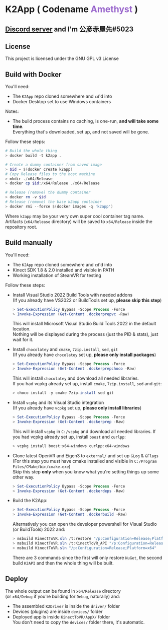 <h1 dir=auto>
<b>K2App</b>
<text>(&nbspCodename</text>
<text style="color:#9966cc;">Amethyst</text>
<text>)</text>
</h1>

## <ins>__[Discord server](https://discord.gg/YBQCRDG)__</ins> and I'm **公彦赤屋先#5023**

## **License**
This project is licensed under the GNU GPL v3 License 

## **Build with Docker**
You'll need:
 - The ```K2App``` repo cloned somewhere and ```cd```'d into
 - Docker Desktop set to use Windows containers

Notes:
 - The build process contains no caching, is one-run, **and will take some time**.<br>
   Everything that's downloaded, set up, and not saved will be gone.

Follow these steps:
  ```powershell
  # Build the whole thing
  > docker build -t k2app .

  # Create a dummy container from saved image
  > $id = $(docker create k2app)
  # Copy Release files to the host machine
  > mkdir ./x64/Release
  > docker cp $id:/x64/Release ./x64/Release

  # Release (remove) the dummy container
  > docker rm -v $id
  # Release (remove) the base k2app container
  > docker rmi --force $(docker images -q 'k2app')
  ```
  Where ```k2app``` may be your very own super cool container tag name.<br>
  Artifacts (```x64/Release``` directory) will be saved to ```x64/Release``` inside the repository root.<br>

  
## **Build manually**
You'll need:
 - The ```K2App``` repo cloned somewhere and ```cd```'d into
 - Kinect SDK 1.8 & 2.0 installed and visible in PATH
 - Working installation of SteamVR for testing

Follow these steps:

- Install Visual Studio 2022 Build Tools with needed addons<br>
  (If you already have VS2022 or BuildTools set up, **please skip this step**)<br>
  ```powershell
  > Set-ExecutionPolicy Bypass -Scope Process -Force
  > Invoke-Expression (Get-Content .dockerprepvc -Raw)
  ```
  This will install Microsoft Visual Studio Build Tools 2022 in the default location.<br>
  Nothing will be displayed during the process (just the PID & stats), just wait for it.

- Install ```chocolatey``` and ```cmake```, ```7zip.install```, ```sed```, ```git```<br>
  (If you already have ```chocolatey``` set up, **please only install packages**)<br>
  ```powershell
  > Set-ExecutionPolicy Bypass -Scope Process -Force
  > Invoke-Expression (Get-Content .dockerprepchoco -Raw)
  ```
  This will install ```chocolatey``` and download all needed libraries.<br>
  If you had vcpkg already set up, install ```cmake```, ```7zip.install```, ```sed``` and ```git```:
  ```powershell
  > choco install -y cmake 7zip.install sed git
  ```

- Install ```vcpkg``` and its Visual Studio integration<br>
  (If you already have ```vcpkg``` set up, **please only install libraries**)<br>
  ```powershell
  > Set-ExecutionPolicy Bypass -Scope Process -Force
  > Invoke-Expression (Get-Content .dockerprep -Raw)
  ```
  This will install ```vcpkg``` in ```C:/vcpkg``` and download all needed libraries.
  If you had vcpkg already set up, install ```boost``` and ```curlpp```:
  ```powershell
  > vcpkg install boost:x64-windows curlpp:x64-windows
  ```

- Clone latest OpenVR and Eigen3 to ```external/``` and set up ```GLog``` & ```GFlags```<br>
  (For this step you must have cmake installed and visible in ```C:/Program Files/CMake/bin/cmake.exe```)<br>
  Skip this step **only** when you know what you're setting things up some other way.
  ```powershell
  > Set-ExecutionPolicy Bypass -Scope Process -Force
  > Invoke-Expression (Get-Content .dockerdeps -Raw)
  ```

- Build the K2App:<br>
  ```powershell
  > Set-ExecutionPolicy Bypass -Scope Process -Force
  > Invoke-Expression (Get-Content .dockerbuild -Raw)
  ```
  Alternatively you can open the developer powershell for Visual Studio (or BuildTools) 2022 and:
  ```powershell
  > msbuild KinectToVR.sln /t:restore "/p:Configuration=Release;Platform=x64;RestorePackagesConfig=true"
  > msbuild KinectToVR.sln /t:KinectToVR_API "/p:Configuration=Release;Platform=x64"
  > msbuild KinectToVR.sln "/p:Configuration=Release;Platform=x64"
  ```
  There are 3 commands since the first will only restore ```NuGet```, the second build ```K2API``` and then the whole thing will be built.

## **Deploy**
The whole output can be found in ```x64/Release``` directory<br>
(or ```x64/Debug``` if you're building for ```Debug```, naturally) and:
 - The assembled ```K2Driver``` is inside the ```driver/``` folder
 - Devices (plugins) are inside ```devices/``` folder
 - Deployed app is inside ```KinectToVR/AppX/``` folder<br>
   You don't need to copy the ```devices/``` folder there, it's automatic.
